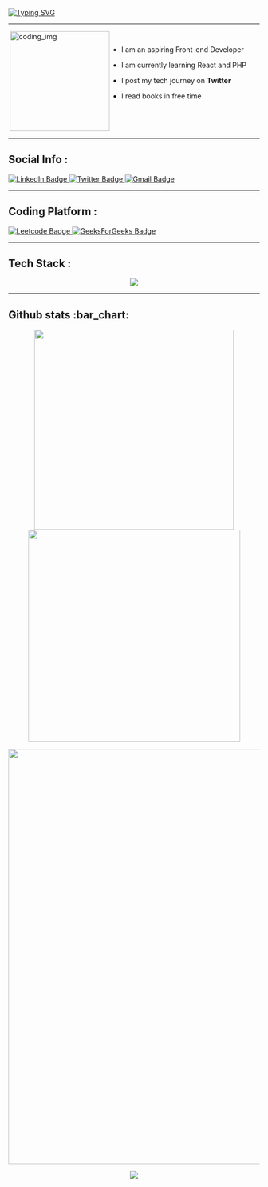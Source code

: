 
<div>
  <a href="https://git.io/typing-svg"><img src="https://readme-typing-svg.demolab.com?font=Fira+Code&weight=6000&size=28&duration=5304&pause=1000&color36BCF7FF&background=FFD22800&center=true&vCenter=true&width=850&lines=Hello,+I'm+Ajay+Rawat,+Welcome+to+My+Profile!+;I+am+a+Front-end+Developer+;Always+learning+new+things" alt="Typing SVG" /></a>
<br />
  
---

<div style="display:flex">
  <img align="right" alt="coding_img" width="200" src="https://media.giphy.com/media/du3J3cXyzhj75IOgvA/giphy.gif">

- I am an aspiring Front-end Developer

- I am currently learning  React and PHP 

- I post my tech journey on **Twitter**

- I read books in free time

</div>

---

<h2>Social Info :</h2>

<div id="badges">
    <a href="https://www.linkedin.com/in/theajayrawat/">
    <img src="https://img.shields.io/badge/LinkedIn-blue?style=for-the-badge&logo=linkedin&logoColor=white" alt="LinkedIn Badge"/>
    </a>
    <a href="https://twitter.com/theajayrawat">
    <img src="https://img.shields.io/badge/Twitter-blue?style=for-the-badge&logo=Twitter&logoColor=white" alt="Twitter Badge"/>
    </a>
    <a href="https://mail.google.com/mail/u/0/?fs=1&tf=cm&to=theajayrawat@gmail.com">
    <img src="https://img.shields.io/badge/Gmail-D14836?style=for-the-badge&logo=gmail&logoColor=white" alt="Gmail Badge"/>
    </a>
</div>

---

<h2>Coding Platform :</h2>

<div id="badges">
    <a href="https://leetcode.com/theajayrawat/">
    <img src="https://img.shields.io/badge/-LeetCode-FFA116?style=for-the-badge&logo=LeetCode&logoColor=black" alt="Leetcode Badge"/>
    </a>
    <a href="https://auth.geeksforgeeks.org/user/theajayrawat">
    <img src="https://img.shields.io/badge/GeeksForGeeks-darkgreen?style=for-the-badge&logo=GeeksForGeeks&logoColor=white" alt="GeeksForGeeks Badge"/>
    </a>
</div>

---


<h2>Tech Stack :</h2>

<p align="center"> 
  <img src="https://skillicons.dev/icons?i=js,react,next,jquery,php,c,cpp,mongodb,mysql,tailwind&perline=5">
</p>


---

<h2>Github stats :bar_chart:</h2>

<p align="center">
  <img width="400" src="https://github-readme-stats.vercel.app/api?username=theajayrawat&count_private=true&show_icons=true&theme=react" />  <img width="425" src="https://streak-stats.demolab.com/?user=theajayrawat&theme=react" />
</p>

<p align="center">
  <img width="830" src="https://github-readme-activity-graph.vercel.app/graph?username=theajayrawat&bg_color=21232a&color=a8eeff&line=61dafb&point=f0fcff&area=true&hide_border=false" />
<a href="https://github.com/theajayrawat/github-stats">
</p>


<p align="center">
  <img src="https://capsule-render.vercel.app/api?type=waving&color=gradient&height=65&section=footer"/>
</p>
